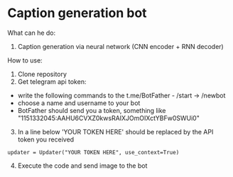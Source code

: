 # Caption generation bot

What can he do:

1. Caption generation via neural network (CNN encoder + RNN decoder)



How to use:

1. Clone repository
2. Get telegram api token:
  * write the following commands to the t.me/BotFather - /start -> /newbot
  * choose a name and username to your bot
  * BotFather should send you a token, something like "1151332045:AAHU6CVXZ0kwsRAIXJOmOIXctYBFw0SWUi0"
3. In a line below 'YOUR TOKEN HERE' should be replaced by the API token you received
```
updater = Updater("YOUR TOKEN HERE", use_context=True)
```
4. Execute the code and send image to the bot
